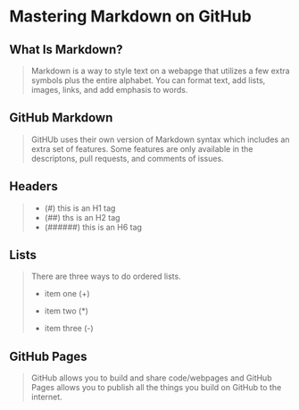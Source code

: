 
# Mastering Markdown on GitHub

## What Is Markdown?
> Markdown is a way to style text on a webapge that utilizes a few extra symbols plus the entire alphabet. You can format text, add lists, images, links, and add emphasis to words. 

## GitHub Markdown
> GitHUb uses their own version of Markdown syntax which includes an extra set of features. Some features are only available in the descriptons, pull requests, and comments of issues. 

## Headers
> + (#) this is an H1 tag
> + (##) ths is an H2 tag
> + (######) this is an H6 tag

## Lists
> There are three ways to do ordered lists. 
> + item one (+)
> * item two (*)
> - item three (-)

## GitHub Pages
> GitHub allows you to build and share code/webpages and GitHub Pages allows you to publish all the things you build on GitHub to the internet. 
